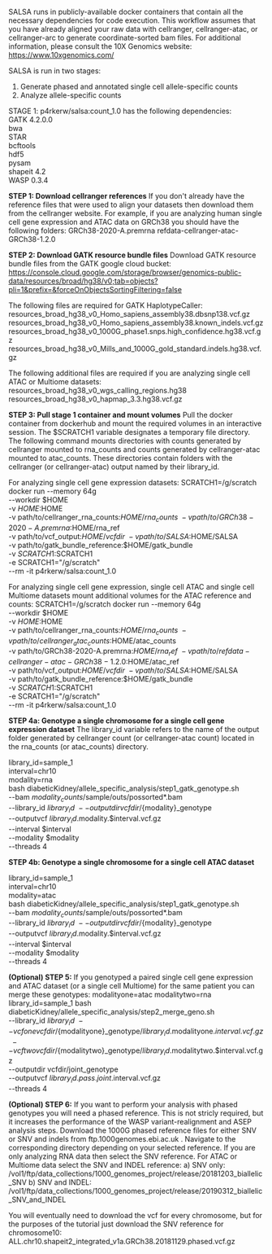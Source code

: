SALSA runs in publicly-available docker containers that contain all the necessary dependencies for code execution. This workflow assumes that you have already aligned your raw data with cellranger, cellranger-atac, or cellranger-arc to generate coordinate-sorted bam files. For additional information, please consult the 10X Genomics website: https://www.10xgenomics.com/

SALSA is run in two stages:
1. Generate phased and annotated single cell allele-specific counts
2. Analyze allele-specific counts 

STAGE 1: 
p4rkerw/salsa:count_1.0 has the following dependencies: \
GATK 4.2.0.0 \
bwa \
STAR \
bcftools \
hdf5 \
pysam \
shapeit 4.2 \
WASP 0.3.4

**STEP 1: Download cellranger references** If you don't already have the reference files that were used to align your datasets then download them from the cellranger website. For example, if you are analyzing human single cell gene expression and ATAC data on GRCh38 you should have the following folders:
GRCh38-2020-A.premrna
refdata-cellranger-atac-GRCh38-1.2.0

**STEP 2: Download GATK resource bundle files** Download GATK resource bundle files from the GATK google cloud bucket: https://console.cloud.google.com/storage/browser/genomics-public-data/resources/broad/hg38/v0;tab=objects?pli=1&prefix=&forceOnObjectsSortingFiltering=false

The following files are required for GATK HaplotypeCaller:
resources_broad_hg38_v0_Homo_sapiens_assembly38.dbsnp138.vcf.gz
resources_broad_hg38_v0_Homo_sapiens_assembly38.known_indels.vcf.gz
resources_broad_hg38_v0_1000G_phase1.snps.high_confidence.hg38.vcf.gz
resources_broad_hg38_v0_Mills_and_1000G_gold_standard.indels.hg38.vcf.gz

The following additional files are required if you are analyzing single cell ATAC or Multiome datasets:
resources_broad_hg38_v0_wgs_calling_regions.hg38
resources_broad_hg38_v0_hapmap_3.3.hg38.vcf.gz

**STEP 3: Pull stage 1 container and mount volumes** Pull the docker container from dockerhub and mount the required volumes in an interactive session. The $SCRATCH1 variable designates a temporary file directory. The following command mounts directories with counts generated by cellranger mounted to rna_counts and counts generated by cellranger-atac mounted to atac_counts. These directories contain folders with the cellranger (or cellranger-atac) output named by their library_id.

For analyzing single cell gene expression datasets:
SCRATCH1=/g/scratch
docker run --memory 64g \
--workdir $HOME \
-v $HOME:$HOME \
-v path/to/cellranger_rna_counts:$HOME/rna_counts \
-v path/to/GRCh38-2020-A.premrna:$HOME/rna_ref \
-v path/to/vcf_output:$HOME/vcfdir \
-v path/to/SALSA:$HOME/SALSA \
-v path/to/gatk_bundle_reference:$HOME/gatk_bundle \
-v $SCRATCH1:$SCRATCH1 \
-e SCRATCH1="/g/scratch" \
--rm -it p4rkerw/salsa:count_1.0

For analyzing single cell gene expression, single cell ATAC and single cell Multiome datasets mount additional volumes for the ATAC reference and counts:
SCRATCH1=/g/scratch
docker run --memory 64g \
--workdir $HOME \
-v $HOME:$HOME \
-v path/to/cellranger_rna_counts:$HOME/rna_counts \
-v path/to/cellranger_atac_counts:$HOME/atac_counts \
-v path/to/GRCh38-2020-A.premrna:$HOME/rna_ref \
-v path/to/refdata-cellranger-atac-GRCh38-1.2.0:$HOME/atac_ref \
-v path/to/vcf_output:$HOME/vcfdir \
-v path/to/SALSA:$HOME/SALSA \
-v path/to/gatk_bundle_reference:$HOME/gatk_bundle \
-v $SCRATCH1:$SCRATCH1 \
-e SCRATCH1="/g/scratch" \
--rm -it p4rkerw/salsa:count_1.0

**STEP 4a: Genotype a single chromosome for a single cell gene expression dataset** The library_id variable refers to the name of the output folder generated by cellranger count (or cellranger-atac count) located in the rna_counts (or atac_counts) directory.

library_id=sample_1 \
interval=chr10 \
modality=rna \
bash diabeticKidney/allele_specific_analysis/step1_gatk_genotype.sh \
--bam ${modality}_counts/$sample/outs/possorted*.bam \
--library_id $library_id \
--outputdir vcfdir/${modality}_genotype \
--outputvcf $library_id.$modality.$interval.vcf.gz \
--interval $interval \
--modality $modality \
--threads 4

**STEP 4b: Genotype a single chromosome for a single cell ATAC dataset**

library_id=sample_1 \
interval=chr10 \
modality=atac \
bash diabeticKidney/allele_specific_analysis/step1_gatk_genotype.sh \
--bam ${modality}_counts/$sample/outs/possorted*.bam \
--library_id $library_id \
--outputdir vcfdir/${modality}_genotype \
--outputvcf $library_id.$modality.$interval.vcf.gz \
--interval $interval \
--modality $modality \
--threads 4

**(Optional) STEP 5:** If you genotyped a paired single cell gene expression and ATAC dataset (or a single cell Multiome) for the same patient you can merge these genotypes:
modalityone=atac
modalitytwo=rna
library_id=sample_1
bash diabeticKidney/allele_specific_analysis/step2_merge_geno.sh \
--library_id $library_id \
--vcfone vcfdir/${modalityone}_genotype/$library_id.$modalityone.$interval.vcf.gz \
--vcftwo vcfdir/${modalitytwo}_genotype/$library_id.$modalitytwo.$interval.vcf.gz \
--outputdir vcfdir/joint_genotype \
--outputvcf $library_id.pass.joint.$interval.vcf.gz \
--threads 4

**(Optional) STEP 6:** If you want to perform your analysis with phased genotypes you will need a phased reference. This is not stricly required, but it increases the performance of the WASP variant-realignment and ASEP analysis steps. Download the 1000G phased reference files for either SNV or SNV and indels from ftp.1000genomes.ebi.ac.uk . Navigate to the corresponding directory depending on your selected reference. If you are only analyzing RNA data then select the SNV reference. For ATAC or Multiome data select the SNV and INDEL reference:
a) SNV only: /vol1/ftp/data_collections/1000_genomes_project/release/20181203_biallelic_SNV
b) SNV and INDEL: /vol1/ftp/data_collections/1000_genomes_project/release/20190312_biallelic_SNV_and_INDEL

You will eventually need to download the vcf for every chromosome, but for the purposes of the tutorial just download the SNV reference for chromosome10:
ALL.chr10.shapeit2_integrated_v1a.GRCh38.20181129.phased.vcf.gz






